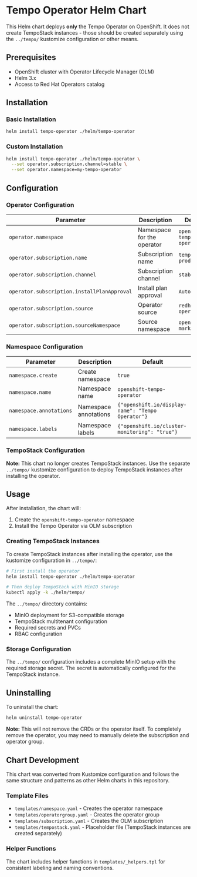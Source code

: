# Tempo Operator Helm Chart

This Helm chart deploys **only** the Tempo Operator on OpenShift. It does not create TempoStack instances - those should be created separately using the `../tempo/` kustomize configuration or other means.

## Prerequisites

- OpenShift cluster with Operator Lifecycle Manager (OLM)
- Helm 3.x
- Access to Red Hat Operators catalog

## Installation

### Basic Installation

```bash
helm install tempo-operator ./helm/tempo-operator
```

### Custom Installation

```bash
helm install tempo-operator ./helm/tempo-operator \
  --set operator.subscription.channel=stable \
  --set operator.namespace=my-tempo-operator
```

## Configuration

### Operator Configuration

| Parameter | Description | Default |
|-----------|-------------|---------|
| `operator.namespace` | Namespace for the operator | `openshift-tempo-operator` |
| `operator.subscription.name` | Subscription name | `tempo-product` |
| `operator.subscription.channel` | Subscription channel | `stable` |
| `operator.subscription.installPlanApproval` | Install plan approval | `Automatic` |
| `operator.subscription.source` | Operator source | `redhat-operators` |
| `operator.subscription.sourceNamespace` | Source namespace | `openshift-marketplace` |

### Namespace Configuration

| Parameter | Description | Default |
|-----------|-------------|---------|
| `namespace.create` | Create namespace | `true` |
| `namespace.name` | Namespace name | `openshift-tempo-operator` |
| `namespace.annotations` | Namespace annotations | `{"openshift.io/display-name": "Tempo Operator"}` |
| `namespace.labels` | Namespace labels | `{"openshift.io/cluster-monitoring": "true"}` |

### TempoStack Configuration

**Note:** This chart no longer creates TempoStack instances. Use the separate `../tempo/` kustomize configuration to deploy TempoStack instances after installing the operator.

## Usage

After installation, the chart will:

1. Create the `openshift-tempo-operator` namespace
2. Install the Tempo Operator via OLM subscription

### Creating TempoStack Instances

To create TempoStack instances after installing the operator, use the kustomize configuration in `../tempo/`:

```bash
# First install the operator
helm install tempo-operator ./helm/tempo-operator

# Then deploy TempoStack with MinIO storage
kubectl apply -k ./helm/tempo/
```

The `../tempo/` directory contains:
- MinIO deployment for S3-compatible storage
- TempoStack multitenant configuration
- Required secrets and PVCs
- RBAC configuration

### Storage Configuration

The `../tempo/` configuration includes a complete MinIO setup with the required storage secret. The secret is automatically configured for the TempoStack instance.

## Uninstalling

To uninstall the chart:

```bash
helm uninstall tempo-operator
```

**Note:** This will not remove the CRDs or the operator itself. To completely remove the operator, you may need to manually delete the subscription and operator group.

## Chart Development

This chart was converted from Kustomize configuration and follows the same structure and patterns as other Helm charts in this repository.

### Template Files

- `templates/namespace.yaml` - Creates the operator namespace
- `templates/operatorgroup.yaml` - Creates the operator group
- `templates/subscription.yaml` - Creates the OLM subscription
- `templates/tempostack.yaml` - Placeholder file (TempoStack instances are created separately)

### Helper Functions

The chart includes helper functions in `templates/_helpers.tpl` for consistent labeling and naming conventions.
